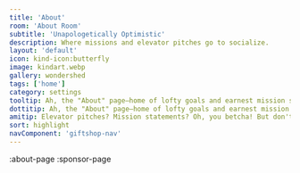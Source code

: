 ```yaml
---
title: 'About'
room: 'About Room'
subtitle: 'Unapologetically Optimistic'
description: Where missions and elevator pitches go to socialize.
layout: 'default'
icon: kind-icon:butterfly
image: kindart.webp
gallery: wondershed
tags: ['home']
category: settings
tooltip: Ah, the "About" page—home of lofty goals and earnest mission statements. But really, welcome! We're all about creating nifty AI-human interaction tools. Stick around and you might just become part of our mission.
dottitip: Ah, the "About" page—home of lofty goals and earnest mission statements. But truly, welcome! We really care about what we do.
amitip: Elevator pitches? Mission statements? Oh, you betcha! But don't let the corporate lingo fool you. We're as grassroots as a digital butterfly can be! Flutter around and learn what makes us tick. 🦋🌈
sort: highlight
navComponent: 'giftshop-nav'
---
```


:about-page
:sponsor-page
